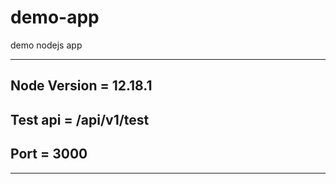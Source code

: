 # demo-app
demo nodejs app

---------------------------

Node Version = 12.18.1
----------------------

Test api =  /api/v1/test
------------------------

Port = 3000
------------




-------
